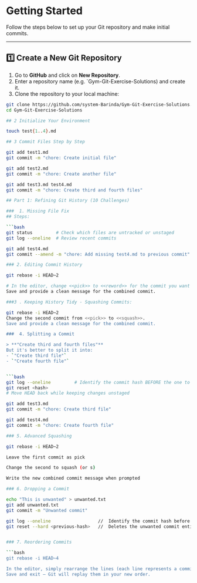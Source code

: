 # Getting Started

Follow the steps below to set up your Git repository and make initial commits.

---

## 1️⃣ Create a New Git Repository

1. Go to **GitHub** and click on **New Repository**.
2. Enter a repository name (e.g. `Gym-Git-Exercise-Solutions) and create it.
3. Clone the repository to your local machine:

```bash
git clone https://github.com/system-Barinda/Gym-Git-Exercise-Solutions.git
cd Gym-Git-Exercise-Solutions

## 2 Initialize Your Environment

touch test{1..4}.md

## 3 Commit Files Step by Step

git add test1.md
git commit -m "chore: Create initial file"

git add test2.md
git commit -m "chore: Create another file"

git add test3.md test4.md
git commit -m "chore: Create third and fourth files"

## Part 1: Refining Git History (10 Challenges)

###  1. Missing File Fix
## Steps:

```bash
git status         # Check which files are untracked or unstaged
git log --oneline  # Review recent commits

git add test4.md
git commit --amend -m "chore: Add missing test4.md to previous commit"

### 2. Editing Commit History

git rebase -i HEAD~2

# In the editor, change <<pick>> to <<reword>> for the commit you want to modify.
Save and provide a clean message for the combined commit.

###3 . Keeping History Tidy - Squashing Commits:

git rebase -i HEAD~2
Change the second commit from <<pick>> to <<squash>>.
Save and provide a clean message for the combined commit.

###  4. Splitting a Commit

> **"Create third and fourth files"**
But it's better to split it into:
- `"Create third file"`
- `"Create fourth file"`


```bash
git log --oneline         # Identify the commit hash BEFORE the one to split
git reset <hash>  
# Move HEAD back while keeping changes unstaged

git add test3.md
git commit -m "chore: Create third file"

git add test4.md
git commit -m "chore: Create fourth file"

### 5. Advanced Squashing

git rebase -i HEAD~2

Leave the first commit as pick

Change the second to squash (or s)

Write the new combined commit message when prompted

### 6. Dropping a Commit

echo "This is unwanted" > unwanted.txt
git add unwanted.txt
git commit -m "Unwanted commit"

git log --oneline                  //  Identify the commit hash before the unwanted one
git reset --hard <previous-hash>   //  Deletes the unwanted commit entirely


### 7. Reordering Commits

```bash
git rebase -i HEAD~4

In the editor, simply rearrange the lines (each line represents a commit).
Save and exit — Git will replay them in your new order.

